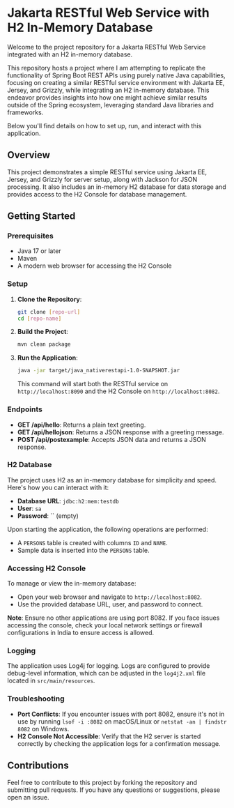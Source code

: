 
# Jakarta RESTful Web Service with H2 In-Memory Database

Welcome to the project repository for a Jakarta RESTful Web Service integrated with an H2 in-memory database. 

This repository hosts a project where I am attempting to replicate the functionality of Spring Boot REST APIs using purely native Java capabilities, focusing on creating a similar RESTful service environment with Jakarta EE, Jersey, and Grizzly, while integrating an H2 in-memory database. This endeavor provides insights into how one might achieve similar results outside of the Spring ecosystem, leveraging standard Java libraries and frameworks.

Below you'll find details on how to set up, run, and interact with this application.

## Overview

This project demonstrates a simple RESTful service using Jakarta EE, Jersey, and Grizzly for server setup, along with Jackson for JSON processing. It also includes an in-memory H2 database for data storage and provides access to the H2 Console for database management.

## Getting Started

### Prerequisites

- Java 17 or later
- Maven
- A modern web browser for accessing the H2 Console

### Setup

1. **Clone the Repository**: 
   ```bash
   git clone [repo-url]
   cd [repo-name]
   ```

2. **Build the Project**:
   ```bash
   mvn clean package
   ```

3. **Run the Application**:
   ```bash
   java -jar target/java_nativerestapi-1.0-SNAPSHOT.jar
   ```

   This command will start both the RESTful service on `http://localhost:8090` and the H2 Console on `http://localhost:8082`.

### Endpoints

- **GET /api/hello**: Returns a plain text greeting.
- **GET /api/hellojson**: Returns a JSON response with a greeting message.
- **POST /api/postexample**: Accepts JSON data and returns a JSON response.

### H2 Database

The project uses H2 as an in-memory database for simplicity and speed. Here's how you can interact with it:

- **Database URL**: `jdbc:h2:mem:testdb`
- **User**: `sa`
- **Password**: `` (empty)

Upon starting the application, the following operations are performed:
- A `PERSONS` table is created with columns `ID` and `NAME`.
- Sample data is inserted into the `PERSONS` table.

### Accessing H2 Console

To manage or view the in-memory database:

- Open your web browser and navigate to `http://localhost:8082`.
- Use the provided database URL, user, and password to connect.

**Note**: Ensure no other applications are using port 8082. If you face issues accessing the console, check your local network settings or firewall configurations in India to ensure access is allowed.

### Logging

The application uses Log4j for logging. Logs are configured to provide debug-level information, which can be adjusted in the `log4j2.xml` file located in `src/main/resources`.

### Troubleshooting

- **Port Conflicts**: If you encounter issues with port 8082, ensure it's not in use by running `lsof -i :8082` on macOS/Linux or `netstat -an | findstr 8082` on Windows.
- **H2 Console Not Accessible**: Verify that the H2 server is started correctly by checking the application logs for a confirmation message.

## Contributions

Feel free to contribute to this project by forking the repository and submitting pull requests. If you have any questions or suggestions, please open an issue.

